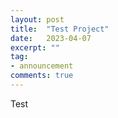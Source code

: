 ```yaml
---
layout: post
title:  "Test Project"
date:   2023-04-07
excerpt: ""
tag:
- announcement
comments: true
---
```


Test
